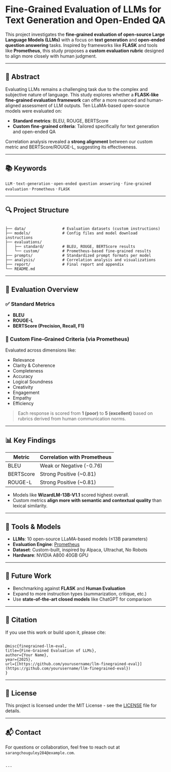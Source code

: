 
# Fine-Grained Evaluation of LLMs for Text Generation and Open-Ended QA

This project investigates the **fine-grained evaluation of open-source Large Language Models (LLMs)** with a focus on **text generation** and **open-ended question answering** tasks. Inspired by frameworks like **FLASK** and tools like **Prometheus**, this study proposes a **custom evaluation rubric** designed to align more closely with human judgment.

---

## 🧠 Abstract

Evaluating LLMs remains a challenging task due to the complex and subjective nature of language. This study explores whether a **FLASK-like fine-grained evaluation framework** can offer a more nuanced and human-aligned assessment of LLM outputs. Ten LLaMA-based open-source models were evaluated on:

- **Standard metrics**: BLEU, ROUGE, BERTScore
- **Custom fine-grained criteria**: Tailored specifically for text generation and open-ended QA

Correlation analysis revealed a **strong alignment** between our custom metric and BERTScore/ROUGE-L, suggesting its effectiveness.

---

## 📚 Keywords

`LLM` · `text-generation` · `open-ended question answering` · `fine-grained evaluation` · `Prometheus` · `FLASK`

---

## 🔍 Project Structure

```

├── data/                # Evaluation datasets (custom instructions)
├── models/              # Config files and model download instructions
├── evaluations/
│   ├── standard/        # BLEU, ROUGE, BERTScore results
│   └── custom/          # Prometheus-based fine-grained results
├── prompts/             # Standardized prompt formats per model
├── analysis/            # Correlation analysis and visualizations
├── report/              # Final report and appendix
└── README.md

```

---

## 🧪 Evaluation Overview

### ✅ Standard Metrics
- **BLEU**
- **ROUGE-L**
- **BERTScore (Precision, Recall, F1)**

### 🌟 Custom Fine-Grained Criteria (via Prometheus)
Evaluated across dimensions like:
- Relevance
- Clarity & Coherence
- Completeness
- Accuracy
- Logical Soundness
- Creativity
- Engagement
- Empathy
- Efficiency

> Each response is scored from **1 (poor)** to **5 (excellent)** based on rubrics derived from human communication norms.

---

## 📊 Key Findings

| Metric      | Correlation with Prometheus |
|-------------|-----------------------------|
| BLEU        | Weak or Negative (-0.76)    |
| BERTScore   | Strong Positive (~0.81)     |
| ROUGE-L     | Strong Positive (~0.81)     |

- Models like **WizardLM-13B-V1.1** scored highest overall.
- Custom metrics **align more with semantic and contextual quality** than lexical similarity.

---

## 🔧 Tools & Models

- **LLMs**: 10 open-source LLaMA-based models (≤13B parameters)
- **Evaluation Engine**: [Prometheus](https://github.com/kaistAI/Prometheus)
- **Dataset**: Custom-built, inspired by Alpaca, Ultrachat, No Robots
- **Hardware**: NVIDIA A800 40GB GPU

---

## 🧠 Future Work

- Benchmarking against **FLASK** and **Human Evaluation**
- Expand to more instruction types (summarization, critique, etc.)
- Use **state-of-the-art closed models** like ChatGPT for comparison

---

## 📄 Citation

If you use this work or build upon it, please cite:
```

@misc{finegrained-llm-eval,
title={Fine-Grained Evaluation of LLMs},
author={Your Name},
year={2025},
url={[https://github.com/yourusername/llm-finegrained-eval}](https://github.com/yourusername/llm-finegrained-eval})
}

```

---

## 📝 License

This project is licensed under the MIT License - see the [LICENSE](LICENSE) file for details.

---

## 📬 Contact

For questions or collaboration, feel free to reach out at `sarangchouguley284@example.com`.

```

---
